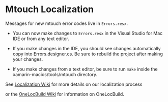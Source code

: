 # Mtouch Localization

Messages for new mtouch error codes live in `Errors.resx`.

* You can now make changes to `Errors.resx` in the Visual Studio for Mac IDE or from any text editor.

* If you make changes in the IDE, you should see changes automatically copy into Errors.designer.cs. Be sure to rebuild the project after making your changes.

* If you make changes from a text editor, be sure to run `make` inside the xamarin-macios/tools/mtouch directory.

See [Localization Wiki][Localization-wiki] for more details on our localization process

or the [OneLocBuild Wiki][OneLocBuild-wiki] for information on OneLocBuild.

[Localization-wiki]: https://github.com/xamarin/maccore/wiki/Localization
[OneLocBuild-wiki]: https://ceapex.visualstudio.com/CEINTL/_wiki/wikis/CEINTL.wiki/107/Localization-with-OneLocBuild-Task
